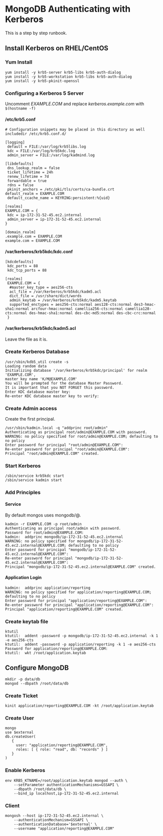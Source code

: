 # MongoDB Authenticating with Kerberos
This is a step by step runbook.

## Install Kerberos on RHEL/CentOS
### Yum Install
```
yum install -y krb5-server krb5-libs krb5-auth-dialog
yum install -y krb5-workstation krb5-libs krb5-auth-dialog
yum install -y krb5-pkinit-openssl
```

### Configuring a Kerberos 5 Server
Uncomment *EXAMPLE.COM* and replace *kerberos.example.com* with `$(hostname -f)`

#### /etc/krb5.conf
```
# Configuration snippets may be placed in this directory as well
includedir /etc/krb5.conf.d/

[logging]
 default = FILE:/var/log/krb5libs.log
 kdc = FILE:/var/log/krb5kdc.log
 admin_server = FILE:/var/log/kadmind.log

[libdefaults]
 dns_lookup_realm = false
 ticket_lifetime = 24h
 renew_lifetime = 7d
 forwardable = true
 rdns = false
 pkinit_anchors = /etc/pki/tls/certs/ca-bundle.crt
default_realm = EXAMPLE.COM
 default_ccache_name = KEYRING:persistent:%{uid}

[realms]
EXAMPLE.COM = {
 kdc = ip-172-31-52-45.ec2.internal
 admin_server = ip-172-31-52-45.ec2.internal
}

[domain_realm]
.example.com = EXAMPLE.COM
example.com = EXAMPLE.COM
```

#### /var/kerberos/krb5kdc/kdc.conf
```
[kdcdefaults]
 kdc_ports = 88
 kdc_tcp_ports = 88

[realms]
 EXAMPLE.COM = {
  #master_key_type = aes256-cts
  acl_file = /var/kerberos/krb5kdc/kadm5.acl
  dict_file = /usr/share/dict/words
  admin_keytab = /var/kerberos/krb5kdc/kadm5.keytab
  supported_enctypes = aes256-cts:normal aes128-cts:normal des3-hmac-sha1:normal arcfour-hmac:normal camellia256-cts:normal camellia128-cts:normal des-hmac-sha1:normal des-cbc-md5:normal des-cbc-crc:normal
 }
```

#### /var/kerberos/krb5kdc/kadm5.acl
Leave the file as it is.

### Create Kerberos Database
```
/usr/sbin/kdb5_util create -s
Loading random data
Initializing database '/var/kerberos/krb5kdc/principal' for realm 'EXAMPLE.COM',
master key name 'K/M@EXAMPLE.COM'
You will be prompted for the database Master Password.
It is important that you NOT FORGET this password.
Enter KDC database master key:
Re-enter KDC database master key to verify:
```

### Create Admin access
Create the first principal.

```
/usr/sbin/kadmin.local -q "addprinc root/admin"
Authenticating as principal root/admin@EXAMPLE.COM with password.
WARNING: no policy specified for root/admin@EXAMPLE.COM; defaulting to no policy
Enter password for principal "root/admin@EXAMPLE.COM":
Re-enter password for principal "root/admin@EXAMPLE.COM":
Principal "root/admin@EXAMPLE.COM" created.
```

### Start Kerberos
```
/sbin/service krb5kdc start
/sbin/service kadmin start
```

### Add Principles
#### Service
By default mongos uses mongodb/<instance>@<realm>.

```
kadmin -r EXAMPLE.COM -p root/admin
Authenticating as principal root/admin with password.
Password for root/admin@EXAMPLE.COM:
kadmin:  addprinc mongodb/ip-172-31-52-45.ec2.internal
WARNING: no policy specified for mongodb/ip-172-31-52-45.ec2.internal@EXAMPLE.COM; defaulting to no policy
Enter password for principal "mongodb/ip-172-31-52-45.ec2.internal@EXAMPLE.COM":
Re-enter password for principal "mongodb/ip-172-31-52-45.ec2.internal@EXAMPLE.COM":
Principal "mongodb/ip-172-31-52-45.ec2.internal@EXAMPLE.COM" created.
```

#### Application Login
```
kadmin:  addprinc application/reporting
WARNING: no policy specified for application/reporting@EXAMPLE.COM; defaulting to no policy
Enter password for principal "application/reporting@EXAMPLE.COM":
Re-enter password for principal "application/reporting@EXAMPLE.COM":
Principal "application/reporting@EXAMPLE.COM" created.
```

### Create keytab file
```
ktutil
ktutil:  addent -password -p mongodb/ip-172-31-52-45.ec2.internal -k 1 -e aes256-cts
ktutil:  addent -password -p application/reporting -k 1 -e aes256-cts
Password for application/reporting@EXAMPLE.COM:
ktutil:  wkt /root/application.keytab
```

## Configure MongoDB
```
mkdir -p data/db
mongod --dbpath /root/data/db
```

### Create Ticket
```
kinit application/reporting@EXAMPLE.COM -kt /root/application.keytab
```

### Create User
```
mongo
use $external
db.createUser(
   {
     user: "application/reporting@EXAMPLE.COM",
     roles: [ { role: "read", db: "records" } ]
   }
)
```

### Enable Kerberos
```
env KRB5_KTNAME=/root/application.keytab mongod --auth \
    --setParameter authenticationMechanisms=GSSAPI \
    --dbpath /root/data/db \
    --bind_ip localhost,ip-172-31-52-45.ec2.internal
```

### Client
```
mongosh --host ip-172-31-52-45.ec2.internal \
    --authenticationMechanism=GSSAPI \
    --authenticationDatabase='$external' \
    --username "application/reporting@EXAMPLE.COM"
```

